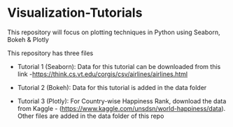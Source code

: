 # Visualization-Tutorials
This repository will focus on plotting techniques in Python using Seaborn, Bokeh &amp; Plotly

This repository has three files 
- Tutorial 1 (Seaborn): Data for this tutorial can be downloaded from this link -https://think.cs.vt.edu/corgis/csv/airlines/airlines.html

- Tutorial 2 (Bokeh): Data for this tutorial is added in the data folder

- Tutorial 3 (Plotly): For Country-wise Happiness Rank, download the data from Kaggle - 
(https://www.kaggle.com/unsdsn/world-happiness/data). Other files are added in the data folder of this repo



